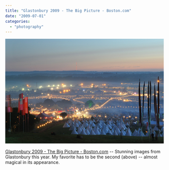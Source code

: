 ```yaml
---
title: "Glastonbury 2009 - The Big Picture - Boston.com"
date: "2009-07-01"
categories: 
  - "photography"
---
```


[![Glastonbury 2009 - The Big Picture - Boston.com](images/g02_19500531.jpg)](http://www.boston.com/bigpicture/2009/06/glastonbury_2009.html)  

[Glastonbury 2009 - The Big Picture - Boston.com](http://www.boston.com/bigpicture/2009/06/glastonbury_2009.html) -- Stunning images from Glastonbury this year. My favorite has to be the second (above) -- almost magical in its appearance.
